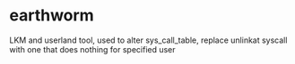 earthworm
=========

LKM and userland tool, used to alter sys_call_table, replace unlinkat syscall with one that does nothing for specified user